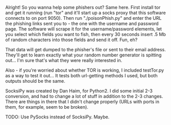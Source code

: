 Alright!  So you wanna help some phishers out?  Same here.  First install tor and get it running (run "tor" and it'll start up a socks proxy that this software connects to on port 9050).  Then run "./poisonPhish.py" and enter the URL the phishing links sent you to - the one with the username and password page.  The software will scrape it for the username/password elements, let you select which fields you want to fish, then every 30 seconds insert .5 Mb of random characters into those fields and send it off.  Fun, eh?

That data will get dumped to the phisher's file or sent to their email address.  They'll get to learn exactly what your random number generator is spitting out...  I'm sure that's what they were really interested in.

Also - if you're worried about whether TOR is working, I included testTor.py as a way to test it out...  It tests both url-getting methods I used, but both outputs should be the same.


SocksiPy was created by Dan Haim, for Python2.  I did some initial 2-3 conversion, and had to change a lot of stuff in addition to the 2-3 changes.  There are things in there that I didn't change properly (URLs with ports in them, for example, seem to be broken).

TODO: Use PySocks instead of SocksiPy.  Maybe.
